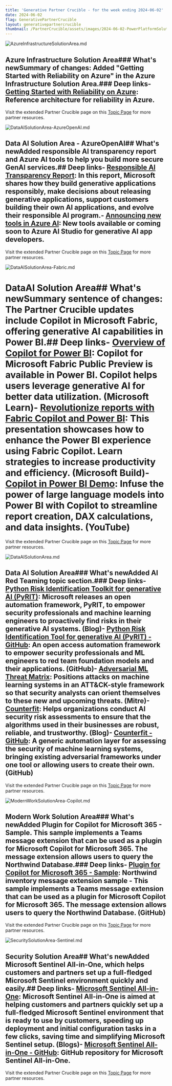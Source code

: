 ```yaml
---
title: 'Generative Partner Crucible - for the week ending 2024-06-02'
date: 2024-06-02
flag: GenerativePartnerCrucible
layout: generativepartnercrucible
thumbnail: /PartnerCrucible/assets/images/2024-06-02-PowerPlatformSolutionArea.md-image.png
---
```

![ AzureInfrastructureSolutionArea.md ]( /PartnerCrucible/assets/images/2024-06-02-AzureInfrastructureSolutionArea.md-image.png )
## Azure Infrastructure Solution Area### What's newSummary of changes: Added "Getting Started with Reliability on Azure" in the Azure Infrastructure Solution Area.### Deep links- [Getting Started with Reliability on Azure](https://techcommunity.microsoft.com/t5/azure-architecture-blog/getting-started-with-reliability-on-azure-ensuring-cloud/ba-p/4152905): Reference architecture for reliability in Azure.

Visit the extended Partner Crucible page on this [Topic Page](https://lagimik.github.io/PartnerCrucible/AzureInfrastructureSolutionArea) for more partner resources.

![ DataAISolutionArea-AzureOpenAI.md ]( /PartnerCrucible/assets/images/2024-06-02-DataAISolutionArea-AzureOpenAI.md-image.png )
## Data AI Solution Area - AzureOpenAI## What's newAdded responsible AI transparency report and Azure AI tools to help you build more secure GenAI services.## Deep links- [Responsible AI Transparency Report](https://query.prod.cms.rt.microsoft.com/cms/api/am/binary/RW1l5BO): In this report, Microsoft shares how they build generative applications responsibly, make decisions about releasing generative applications, support customers building their own AI applications, and evolve their responsible AI program.- [Announcing new tools in Azure AI](https://azure.microsoft.com/en-us/blog/announcing-new-tools-in-azure-ai-to-help-you-build-more-secure-and-trustworthy-generative-ai-applications/): New tools available or coming soon to Azure AI Studio for generative AI app developers.

Visit the extended Partner Crucible page on this [Topic Page](https://lagimik.github.io/PartnerCrucible/DataAISolutionArea-AzureOpenAI) for more partner resources.

![ DataAISolutionArea-Fabric.md ]( /PartnerCrucible/assets/images/2024-06-02-DataAISolutionArea-Fabric.md-image.png )
# DataAI Solution Area## What's newSummary sentence of changes: The Partner Crucible updates include Copilot in Microsoft Fabric, offering generative AI capabilities in Power BI.## Deep links- [Overview of Copilot for Power BI](https://learn.microsoft.com/en-us/power-bi/create-reports/copilot-introduction): Copilot for Microsoft Fabric Public Preview is available in Power BI. Copilot helps users leverage generative AI for better data utilization. (Microsoft Learn)- [Revolutionize reports with Fabric Copilot and Power BI](https://build.microsoft.com/en-US/sessions/be2b066b-8785-4c92-97d6-9e42e4be74fd?source=sessions): This presentation showcases how to enhance the Power BI experience using Fabric Copilot. Learn strategies to increase productivity and efficiency. (Microsoft Build)- [Copilot in Power BI Demo](https://www.youtube.com/watch?v=wr__6tM5U6I): Infuse the power of large language models into Power BI with Copilot to streamline report creation, DAX calculations, and data insights. (YouTube)

Visit the extended Partner Crucible page on this [Topic Page](https://lagimik.github.io/PartnerCrucible/DataAISolutionArea-Fabric) for more partner resources.

![ DataAISolutionArea.md ]( /PartnerCrucible/assets/images/2024-06-02-DataAISolutionArea.md-image.png )
## Data AI Solution Area### What's newAdded AI Red Teaming topic section.### Deep links- [Python Risk Identification Toolkit for generative AI (PyRIT)](https://www.microsoft.com/en-us/security/blog/2024/02/22/announcing-microsofts-open-automation-framework-to-red-team-generative-ai-systems/): Microsoft releases an open automation framework, PyRIT, to empower security professionals and machine learning engineers to proactively find risks in their generative AI systems. (Blog)- [Python Risk Identification Tool for generative AI (PyRIT) - GitHub](https://github.com/Azure/PyRIT): An open access automation framework to empower security professionals and ML engineers to red team foundation models and their applications. (GitHub)- [Adversarial ML Threat Matrix](https://github.com/mitre/advmlthreatmatrix): Positions attacks on machine learning systems in an ATT&CK-style framework so that security analysts can orient themselves to these new and upcoming threats. (Mitre)- [Counterfit](https://www.microsoft.com/en-us/security/blog/2021/05/03/ai-security-risk-assessment-using-counterfit/): Helps organizations conduct AI security risk assessments to ensure that the algorithms used in their businesses are robust, reliable, and trustworthy. (Blog)- [Counterfit - GitHub](https://github.com/Azure/counterfit): A generic automation layer for assessing the security of machine learning systems, bringing existing adversarial frameworks under one tool or allowing users to create their own. (GitHub)

Visit the extended Partner Crucible page on this [Topic Page](https://lagimik.github.io/PartnerCrucible/DataAISolutionArea) for more partner resources.

![ ModernWorkSolutionArea-Copilot.md ]( /PartnerCrucible/assets/images/2024-06-02-ModernWorkSolutionArea-Copilot.md-image.png )
## Modern Work Solution Area### What's newAdded Plugin for Copilot for Microsoft 365 - Sample. This sample implements a Teams message extension that can be used as a plugin for Microsoft Copilot for Microsoft 365. The message extension allows users to query the Northwind Database.### Deep links- [Plugin for Copilot for Microsoft 365 - Sample](https://github.com/OfficeDev/Copilot-for-M365-Plugins-Samples/tree/main/samples/msgext-northwind-inventory-ts): Northwind inventory message extension sample - This sample implements a Teams message extension that can be used as a plugin for Microsoft Copilot for Microsoft 365. The message extension allows users to query the Northwind Database. (GitHub)

Visit the extended Partner Crucible page on this [Topic Page](https://lagimik.github.io/PartnerCrucible/ModernWorkSolutionArea-Copilot) for more partner resources.

![ SecuritySolutionArea-Sentinel.md ]( /PartnerCrucible/assets/images/2024-06-02-SecuritySolutionArea-Sentinel.md-image.png )
## Security Solution Area## What's newAdded Microsoft Sentinel All-in-One, which helps customers and partners set up a full-fledged Microsoft Sentinel environment quickly and easily.## Deep links- [Microsoft Sentinel All-in-One](https://techcommunity.microsoft.com/t5/microsoft-sentinel-blog/announcing-microsoft-sentinel-all-in-one-v2/ba-p/3800037): Microsoft Sentinel All-in-One is aimed at helping customers and partners quickly set up a full-fledged Microsoft Sentinel environment that is ready to use by customers, speeding up deployment and initial configuration tasks in a few clicks, saving time and simplifying Microsoft Sentinel setup. (Blogs)- [Microsoft Sentinel All-in-One - GitHub](https://github.com/Azure/Azure-Sentinel/tree/master/Tools/Sentinel-All-In-One): GitHub repository for Microsoft Sentinel All-in-One.

Visit the extended Partner Crucible page on this [Topic Page](https://lagimik.github.io/PartnerCrucible/SecuritySolutionArea-Sentinel) for more partner resources.

